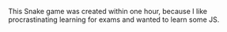 This Snake game was created within one hour, because I like procrastinating learning for exams and wanted to learn some JS.